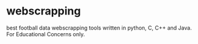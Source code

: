 # webscrapping
best football data webscrapping tools written in python, C, C++ and Java. For Educational Concerns only.
